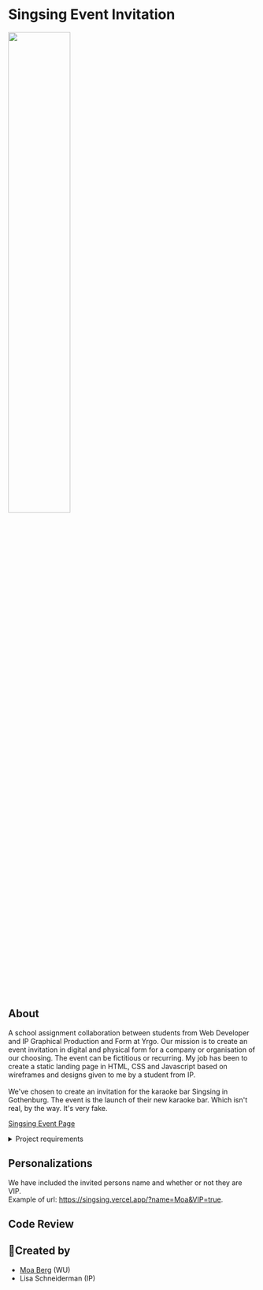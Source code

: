# Singsing Event Invitation

<img src="https://media.giphy.com/media/m7yD4DR4k0XPULVTYf/giphy.gif" width="50%" />

## About

A school assignment collaboration between students from Web Developer and IP Graphical Production and Form at Yrgo.
Our mission is to create an event invitation in digital and physical form for a company or organisation of our choosing. The event can be fictitious or recurring.
My job has been to create a static landing page in HTML, CSS and Javascript based on wireframes and designs given to me by a student from IP.
<br><br>
We've chosen to create an invitation for the karaoke bar Singsing in Gothenburg. The event is the launch of their new karaoke bar. Which isn't real, by the way. It's very fake.
<br>

[Singsing Event Page](https://singsing.vercel.app/)
<br>

<details><summary>Project requirements</summary>
- A unique landing page that follows the graphic manner of the chosen company.
- The landing page should be responsive and be built mobile first and follow the accessibility standard of WCAG (https://a11yproject.com/checklist/).
- The landing page needs to contain at least five animations, one of which must be an in-animation when the page is first displayed.
- It should have a CTA where visitors can sign up to the event through a form, the form only needs to be visual.
- The site should be personalized with a link that can be sent out with query parameters (https://davidwalsh.name/query-string-javascript). The site should contain at least two different personalizations.
- The site should be built statically using HTML, CSS and Javascript.
- The landning page has to be pushed to a public repository on Github.
- It should also be hosted on a hosting service such as Netlify, Vercel or GitHub Pages.
- The landing page should be optimized and have as high a score as possible on https://web.dev/ by using a bundler such as Parcel.
- Each group must submit a review of another group the day before the presentation. Code reviews must be submitted with a pull request.
  </details>

## Personalizations

We have included the invited persons name and whether or not they are VIP.
<br>
Example of url: https://singsing.vercel.app/?name=Moa&VIP=true.

## Code Review

## 🎈Created by

- [Moa Berg](https://github.com/moasannacatharina) (WU)
- Lisa Schneiderman (IP)
